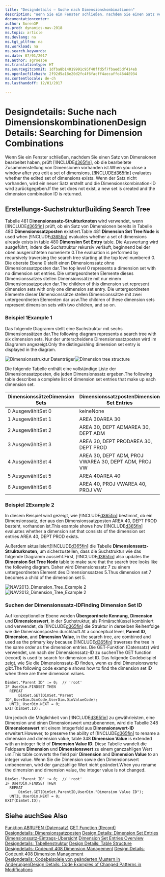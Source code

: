 ```yaml
---
title: "Designdetails – Suche nach Dimensionskombinationen"
description: "Wenn Sie ein Fenster schließen, nachdem Sie einen Satz von Dimensionen bearbeitet haben, prüft [!INCLUDE[d365fin](includes/d365fin_md.md)] , ob die bearbeitete Zusammenstellung von Dimensionen vorhanden ist. Wenn der Satz nicht vorhanden, wird ein neuer Satz erstellt und die Dimensionskombination-ID wird zurückgegeben."
documentationcenter: 
author: SorenGP
ms.prod: dynamics-nav-2018
ms.topic: article
ms.devlang: na
ms.tgt_pltfrm: na
ms.workload: na
ms.search.keywords: 
ms.date: 07/01/2017
ms.author: sgroespe
ms.translationtype: HT
ms.sourcegitcommit: 1dfba8b14019991c95f40ffd5f7fbaed5df414eb
ms.openlocfilehash: 2f92d5a18e20d2fc4f6facff4aecaffc46448934
ms.contentlocale: de-ch
ms.lasthandoff: 12/01/2017

---
```

# <a name="design-details-searching-for-dimension-combinations"></a><span data-ttu-id="2581d-104">Designdetails: Suche nach Dimensionskombinationen</span><span class="sxs-lookup"><span data-stu-id="2581d-104">Design Details: Searching for Dimension Combinations</span></span>
<span data-ttu-id="2581d-105">Wenn Sie ein Fenster schließen, nachdem Sie einen Satz von Dimensionen bearbeitet haben, prüft [!INCLUDE[d365fin](includes/d365fin_md.md)], ob die bearbeitete Zusammenstellung von Dimensionen vorhanden ist.</span><span class="sxs-lookup"><span data-stu-id="2581d-105">When you close a window after you edit a set of dimensions, [!INCLUDE[d365fin](includes/d365fin_md.md)] evaluates whether the edited set of dimensions exists.</span></span> <span data-ttu-id="2581d-106">Wenn der Satz nicht vorhanden, wird ein neuer Satz erstellt und die Dimensionskombination-ID wird zurückgegeben.</span><span class="sxs-lookup"><span data-stu-id="2581d-106">If the set does not exist, a new set is created and the dimension combination ID is returned.</span></span>  

## <a name="building-search-tree"></a><span data-ttu-id="2581d-107">Erstellungs-Suchstruktur</span><span class="sxs-lookup"><span data-stu-id="2581d-107">Building Search Tree</span></span>  
 <span data-ttu-id="2581d-108">Tabelle 481 D**imensionssatz-Strukturknoten** wird verwendet, wenn [!INCLUDE[d365fin](includes/d365fin_md.md)] prüft, ob ein Satz von Dimensionen bereits in Tabelle 480 **Dimensionssatzposten** existiert.</span><span class="sxs-lookup"><span data-stu-id="2581d-108">Table 481 **Dimension Set Tree Node** is used when [!INCLUDE[d365fin](includes/d365fin_md.md)] evaluates whether a set of dimensions already exists in table 480 **Dimension Set Entry** table.</span></span> <span data-ttu-id="2581d-109">Die Auswertung wird ausgeführt, indem die Suchstruktur rekursiv verläuft, beginnend bei der oben ausgerichteten numerierte 0.</span><span class="sxs-lookup"><span data-stu-id="2581d-109">The evaluation is performed by recursively traversing the search tree starting at the top level numbered 0.</span></span> <span data-ttu-id="2581d-110">Die oberste Ebene 0 stellt einen Dimensionssatz ohne Dimensionssatzposten dar.</span><span class="sxs-lookup"><span data-stu-id="2581d-110">The top level 0 represents a dimension set with no dimension set entries.</span></span> <span data-ttu-id="2581d-111">Die untergeordneten Elemente dieses Dimensionssatzes stellen Dimensionssätze mit nur einem Dimensionssatzposten dar.</span><span class="sxs-lookup"><span data-stu-id="2581d-111">The children of this dimension set represent dimension sets with only one dimension set entry.</span></span> <span data-ttu-id="2581d-112">Die untergeordneten Elemente dieser Dimensionssätze stellen Dimensionssätze mit zwei untergeordneten Elementen dar usw.</span><span class="sxs-lookup"><span data-stu-id="2581d-112">The children of these dimension sets represent dimension sets with two children, and so on.</span></span>  

### <a name="example-1"></a><span data-ttu-id="2581d-113">Beispiel 1</span><span class="sxs-lookup"><span data-stu-id="2581d-113">Example 1</span></span>  
 <span data-ttu-id="2581d-114">Das folgende Diagramm stellt eine Suchstruktur mit sechs Dimensionssätzen dar.</span><span class="sxs-lookup"><span data-stu-id="2581d-114">The following diagram represents a search tree with six dimension sets.</span></span> <span data-ttu-id="2581d-115">Nur der unterscheidene Dimensionssatzposten wird im Diagramm angezeigt.</span><span class="sxs-lookup"><span data-stu-id="2581d-115">Only the distinguishing dimension set entry is displayed in the diagram.</span></span>  

 <span data-ttu-id="2581d-116">![Dimensionsstruktur Datenträger](media/nav2013_dimension_tree.png "NAV2013_Dimension_Tree")</span><span class="sxs-lookup"><span data-stu-id="2581d-116">![Dimension tree structure](media/nav2013_dimension_tree.png "NAV2013_Dimension_Tree")</span></span>  

 <span data-ttu-id="2581d-117">Die folgende Tabelle enthält eine vollständige Liste der Dimensionssatzposten, die jeden Dimensionssatz ergeben.</span><span class="sxs-lookup"><span data-stu-id="2581d-117">The following table describes a complete list of dimension set entries that make up each dimension set.</span></span>  

|<span data-ttu-id="2581d-118">Dimensionssätze</span><span class="sxs-lookup"><span data-stu-id="2581d-118">Dimension Sets</span></span>|<span data-ttu-id="2581d-119">Dimensionssatzposten</span><span class="sxs-lookup"><span data-stu-id="2581d-119">Dimension Set Entries</span></span>|  
|--------------------|---------------------------|  
|<span data-ttu-id="2581d-120">0 Ausgewählt</span><span class="sxs-lookup"><span data-stu-id="2581d-120">Set 0</span></span>|<span data-ttu-id="2581d-121">keine</span><span class="sxs-lookup"><span data-stu-id="2581d-121">None</span></span>|  
|<span data-ttu-id="2581d-122">1 Ausgewählt</span><span class="sxs-lookup"><span data-stu-id="2581d-122">Set 1</span></span>|<span data-ttu-id="2581d-123">AREA 30</span><span class="sxs-lookup"><span data-stu-id="2581d-123">AREA 30</span></span>|  
|<span data-ttu-id="2581d-124">2 Ausgewählt</span><span class="sxs-lookup"><span data-stu-id="2581d-124">Set 2</span></span>|<span data-ttu-id="2581d-125">AREA 30, DEPT ADM</span><span class="sxs-lookup"><span data-stu-id="2581d-125">AREA 30, DEPT ADM</span></span>|  
|<span data-ttu-id="2581d-126">3 Ausgewählt</span><span class="sxs-lookup"><span data-stu-id="2581d-126">Set 3</span></span>|<span data-ttu-id="2581d-127">AREA 30, DEPT PROD</span><span class="sxs-lookup"><span data-stu-id="2581d-127">AREA 30, DEPT PROD</span></span>|  
|<span data-ttu-id="2581d-128">4 Ausgewählt</span><span class="sxs-lookup"><span data-stu-id="2581d-128">Set 4</span></span>|<span data-ttu-id="2581d-129">AREA 30, DEPT ADM, PROJ VW</span><span class="sxs-lookup"><span data-stu-id="2581d-129">AREA 30, DEPT ADM, PROJ VW</span></span>|  
|<span data-ttu-id="2581d-130">5 Ausgewählt</span><span class="sxs-lookup"><span data-stu-id="2581d-130">Set 5</span></span>|<span data-ttu-id="2581d-131">AREA 40</span><span class="sxs-lookup"><span data-stu-id="2581d-131">AREA 40</span></span>|  
|<span data-ttu-id="2581d-132">6 Ausgewählt</span><span class="sxs-lookup"><span data-stu-id="2581d-132">Set 6</span></span>|<span data-ttu-id="2581d-133">AREA 40, PROJ VW</span><span class="sxs-lookup"><span data-stu-id="2581d-133">AREA 40, PROJ VW</span></span>|  

### <a name="example-2"></a><span data-ttu-id="2581d-134">Beispiel 2</span><span class="sxs-lookup"><span data-stu-id="2581d-134">Example 2</span></span>  
 <span data-ttu-id="2581d-135">In diesem Beispiel wird gezeigt, wie [!INCLUDE[d365fin](includes/d365fin_md.md)] bestimmt, ob ein Dimensionssatz, der aus den Dimensionssatzposten AREA 40, DEPT PROD besteht, vorhanden ist.</span><span class="sxs-lookup"><span data-stu-id="2581d-135">This example shows how [!INCLUDE[d365fin](includes/d365fin_md.md)] evaluates whether a dimension set that consists of the dimension set entries AREA 40, DEPT PROD exists.</span></span>  

 <span data-ttu-id="2581d-136">Außerdem aktualisiert[!INCLUDE[d365fin](includes/d365fin_md.md)] die Tabelle **Dimensionssatz-Strukturknoten**, um sicherzustellen, dass die Suchstruktur wie das folgende Diagramm aussieht.</span><span class="sxs-lookup"><span data-stu-id="2581d-136">First, [!INCLUDE[d365fin](includes/d365fin_md.md)] also updates the **Dimension Set Tree Node** table to make sure that the search tree looks like the following diagram.</span></span> <span data-ttu-id="2581d-137">Daher wird Dimensionssatz 7 zu einem untergeordneten Element des Dimensionssatzes 5.</span><span class="sxs-lookup"><span data-stu-id="2581d-137">Thus dimension set 7 becomes a child of the dimension set 5.</span></span>  

 <span data-ttu-id="2581d-138">![NAV2013&#95;Dimension&#95;Tree&#95;Example 2](media/nav2013_dimension_tree_example2.png "NAV2013_Dimension_Tree_Example2")</span><span class="sxs-lookup"><span data-stu-id="2581d-138">![NAV2013&#95;Dimension&#95;Tree&#95;Example 2](media/nav2013_dimension_tree_example2.png "NAV2013_Dimension_Tree_Example2")</span></span>  

### <a name="finding-dimension-set-id"></a><span data-ttu-id="2581d-139">Suchen der Dimensionssatz-ID</span><span class="sxs-lookup"><span data-stu-id="2581d-139">Finding Dimension Set ID</span></span>  
 <span data-ttu-id="2581d-140">Auf konzeptioneller Ebene werden **Übergeordnete Kennung**, **Dimension** und **Dimensionswert**, in der Suchstruktur, als Primärschlüssel kombiniert und verwendet, da [!INCLUDE[d365fin](includes/d365fin_md.md)] die Struktur in derselben Reihenfolge wie die Dimensionsposten durchläuft.</span><span class="sxs-lookup"><span data-stu-id="2581d-140">At a conceptual level, **Parent ID**, **Dimension**, and **Dimension Value**, in the search tree, are combined and used as the primary key because [!INCLUDE[d365fin](includes/d365fin_md.md)] traverses the tree in the same order as the dimension entries.</span></span> <span data-ttu-id="2581d-141">Die GET-Funktion (Datensatz) wird verwendet, um nach der Dimensionssatz-ID zu suchen</span><span class="sxs-lookup"><span data-stu-id="2581d-141">The GET function (record) is used to search for dimension set ID.</span></span> <span data-ttu-id="2581d-142">Das folgende Codebeispiel zeigt, wie Sie die Dimensionssatz-ID finden, wenn es drei Dimensionswerte gibt.</span><span class="sxs-lookup"><span data-stu-id="2581d-142">The following code example shows how to find the dimension set ID when there are three dimension values.</span></span>  

```  
DimSet."Parent ID" := 0;  // 'root'  
IF UserDim.FINDSET THEN  
  REPEAT  
      DimSet.GET(DimSet."Parent ID",UserDim.DimCode,UserDim.DimValueCode);  
  UNTIL UserDim.NEXT = 0;  
EXIT(DimSet.ID);  

```  

 <span data-ttu-id="2581d-143">Um jedoch die Möglichkeit von [!INCLUDE[d365fin](includes/d365fin_md.md)] zu gewährleisten, eine Dimension und einen Dimensionswert umzubenennen, wird die Tabelle 348 **Dimensionswert** mit einem Integerfeld aus **Dimensionswert-ID** erweitert.</span><span class="sxs-lookup"><span data-stu-id="2581d-143">However, to preserve the ability of [!INCLUDE[d365fin](includes/d365fin_md.md)] to rename a dimension and dimension value, table 348 **Dimension Value** is extended with an integer field of **Dimension Value ID**.</span></span> <span data-ttu-id="2581d-144">Diese Tabelle wandelt die Feldpaare **Dimension** und **Dimensionswert** zu einem ganzzahligen Wert um.</span><span class="sxs-lookup"><span data-stu-id="2581d-144">This table converts the field pair **Dimension** and **Dimension Value** to an integer value.</span></span> <span data-ttu-id="2581d-145">Wenn Sie die Dimension sowie den Dimensionswert umbenennen, wird der ganzzahlige Wert nicht geändert.</span><span class="sxs-lookup"><span data-stu-id="2581d-145">When you rename the dimension and dimension value, the integer value is not changed.</span></span>  

```  
DimSet."Parent ID" := 0;  // 'root'  
IF UserDim.FINDSET THEN  
  REPEAT  
      DimSet.GET(DimSet.ParentID,UserDim."Dimension Value ID");  
  UNTIL UserDim.NEXT = 0;  
EXIT(DimSet.ID);  

```  

## <a name="see-also"></a><span data-ttu-id="2581d-146">Siehe auch</span><span class="sxs-lookup"><span data-stu-id="2581d-146">See Also</span></span>  
 <span data-ttu-id="2581d-147">[Funktion ABRUFEN (Datensatz)](https://msdn.microsoft.com/en-us/library/dd301056.aspx)  </span><span class="sxs-lookup"><span data-stu-id="2581d-147">[GET Function (Record)](https://msdn.microsoft.com/en-us/library/dd301056.aspx)  </span></span>  
 <span data-ttu-id="2581d-148">[Designdetails: Dimensionssatzposten](design-details-dimension-set-entries.md) </span><span class="sxs-lookup"><span data-stu-id="2581d-148">[Design Details: Dimension Set Entries](design-details-dimension-set-entries.md) </span></span>  
 <span data-ttu-id="2581d-149">[Dimensionssatz-Eintrags-Übersicht](design-details-dimension-set-entries-overview.md) </span><span class="sxs-lookup"><span data-stu-id="2581d-149">[Dimension Set Entries Overview](design-details-dimension-set-entries-overview.md) </span></span>  
 <span data-ttu-id="2581d-150">[Designdetails: Tabellenstruktur](design-details-table-structure.md) </span><span class="sxs-lookup"><span data-stu-id="2581d-150">[Design Details: Table Structure](design-details-table-structure.md) </span></span>  
 <span data-ttu-id="2581d-151">[Designdetails: Codeunit 408 Dimension Management](design-details-codeunit-408-dimension-management.md) </span><span class="sxs-lookup"><span data-stu-id="2581d-151">[Design Details: Codeunit 408 Dimension Management](design-details-codeunit-408-dimension-management.md) </span></span>  
 [<span data-ttu-id="2581d-152">Designdetails: Codebeispiele von geänderten Mustern in Änderungen</span><span class="sxs-lookup"><span data-stu-id="2581d-152">Design Details: Code Examples of Changed Patterns in Modifications</span></span>](design-details-code-examples-of-changed-patterns-in-modifications.md)

